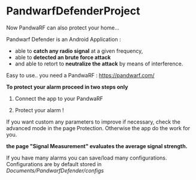 # PandwarfDefenderProject
Now PandwaRF can also protect your home...

Pandwarf Defender is an Android Application :
* able to **catch any radio signal** at a given frequency,
* able to **detected an brute force attack**
* and able to retort to **neutralize the attack** by means of interference.


Easy to use..
you need a PandwaRF : https://pandwarf.com/

__To protect your alarm proceed in two steps only__

1) Connect the app to your PandwaRF

2) Protect your alarm !



If you want custom any parameters to improve if necessary, check the advanced mode in the page Protection.
Otherwise the app do the work for you.

__the page "Signal Measurement" evaluates the average signal strength.__

If you have many alarms you can save/load many configurations.
Configurations are by default stored in *Documents/PandwarfDefender/configs*
